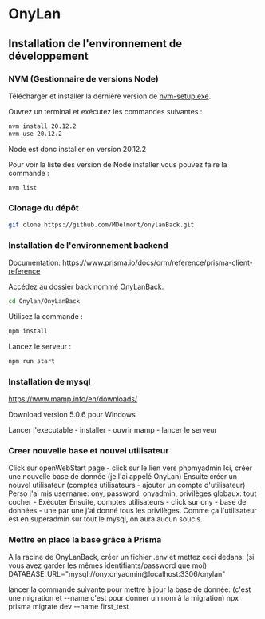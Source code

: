# OnyLan

## Installation de l'environnement de développement

### NVM (Gestionnaire de versions Node)

Télécharger et installer la dernière version de [nvm-setup.exe](https://github.com/coreybutler/nvm-windows/releases).

Ouvrez un terminal et exécutez les commandes suivantes :

```bash
nvm install 20.12.2
nvm use 20.12.2
```

Node est donc installer en version 20.12.2

Pour voir la liste des version de Node installer vous pouvez faire la commande :

```bash
nvm list
```

### Clonage du dépôt

```bash
git clone https://github.com/MDelmont/onylanBack.git
```


### Installation de l'environnement backend

Documentation: https://www.prisma.io/docs/orm/reference/prisma-client-reference

Accédez au dossier back nommé OnyLanBack.

```bash
cd Onylan/OnyLanBack
```

Utilisez la commande :

```bash
npm install
```

Lancez le serveur :

```bash
npm run start
```

### Installation de mysql

https://www.mamp.info/en/downloads/

Download version 5.0.6 pour Windows

Lancer l'executable - installer - ouvrir mamp - lancer le serveur

### Creer nouvelle base et nouvel utilisateur 

Click sur openWebStart page - click sur le lien vers phpmyadmin
Ici, créer une nouvelle base de donnée (je l'ai appelé OnyLan)
Ensuite créer un nouvel utilisateur (comptes utilisateurs - ajouter un compte d'utilisateur)
Perso j'ai mis username: ony, password: onyadmin, privilèges globaux: tout cocher - Exécuter
Ensuite, comptes utilisateurs - click sur ony - base de données - une par une j'ai donné tous les privilèges. Comme ça l'utilisateur est en superadmin sur tout le mysql, on aura aucun soucis.

### Mettre en place la base grâce à Prisma

A la racine de OnyLanBack, créer un fichier .env et mettez ceci dedans: (si vous avez garder les mêmes identifiants/password que moi)
DATABASE_URL="mysql://ony:onyadmin@localhost:3306/onylan"

lancer la commande suivante pour mettre à jour la base de donnée: (c'est une migration et --name c'est pour donner un nom à la migration)
npx prisma migrate dev --name first_test
